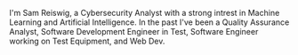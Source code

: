 I'm Sam Reiswig, a Cybersecurity Analyst with a strong intrest in Machine Learning and Artificial Intelligence. In the past I've been a Quality Assurance Analyst, Software Development Engineer in Test, Software Engineer working on Test Equipment, and Web Dev.

